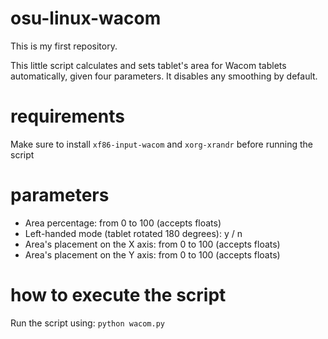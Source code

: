 # osu-linux-wacom
This is my first repository. 

This little script calculates and sets tablet's area for Wacom tablets automatically, given four parameters.
It disables any smoothing by default.

# requirements
Make sure to install `xf86-input-wacom` and `xorg-xrandr` before running the script

# parameters
- Area percentage: from 0 to 100 (accepts floats)
- Left-handed mode (tablet rotated 180 degrees): y / n
- Area's placement on the X axis: from 0 to 100 (accepts floats)
- Area's placement on the Y axis: from 0 to 100 (accepts floats)

# how to execute the script
Run the script using: 
`python wacom.py`
